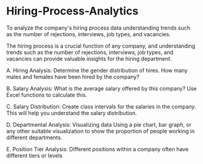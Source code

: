 # Hiring-Process-Analytics
To analyze the company's hiring process data understanding trends such as the number of rejections, interviews, job types, and vacancies.


The hiring process is a crucial function of any company, and understanding trends such as the number of rejections, interviews, job types, and vacancies can provide valuable insights for the hiring department.

A. Hiring Analysis: Determine the gender distribution of hires. How many males and females have been hired by the company?

B. Salary Analysis: What is the average salary offered by this company? Use Excel functions to calculate this.

C. Salary Distribution: Create class intervals for the salaries in the company. This will help you understand the salary distribution.

D. Departmental Analysis: Visualizing data Using a pie chart, bar graph, or any other suitable visualization to show the proportion of people working in different departments.

E. Position Tier Analysis: Different positions within a company often have different tiers or levels

